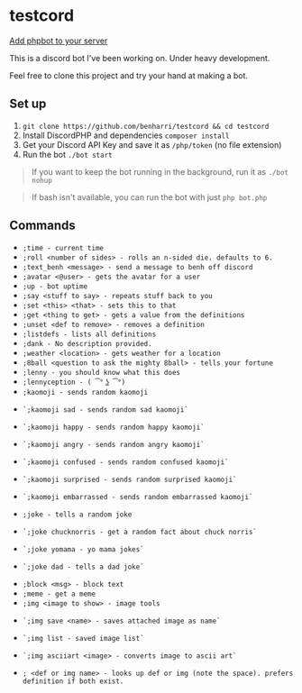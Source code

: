 # testcord

[Add phpbot to your server](https://discordapp.com/api/oauth2/authorize?client_id=288416337057939456&scope=bot&permissions=0)

This is a discord bot I've been working on. Under heavy development.

Feel free to clone this project and try your hand at making a bot. 

## Set up

1. `git clone https://github.com/benharri/testcord && cd testcord`
1. Install DiscordPHP and dependencies `composer install`
1. Get your Discord API Key and save it as `/php/token` (no file extension)
1. Run the bot `./bot start`

>If you want to keep the bot running in the background, run it as `./bot nohup`

>If bash isn't available, you can run the bot with just `php bot.php`


## Commands

- `;time - current time`
- `;roll <number of sides> - rolls an n-sided die. defaults to 6.`
- `;text_benh <message> - send a message to benh off discord`
- `;avatar <@user> - gets the avatar for a user`
- `;up - bot uptime`
- `;say <stuff to say> - repeats stuff back to you`
- `;set <this> <that> - sets this to that`
- `;get <thing to get> - gets a value from the definitions`
- `;unset <def to remove> - removes a definition`
- `;listdefs - lists all definitions`
- `;dank - No description provided.`
- `;weather <location> - gets weather for a location`
- `;8ball <question to ask the mighty 8ball> - tells your fortune`
- `;lenny - you should know what this does`
- `;lennyception - ( ͡° ͜ʖ ͡°)`
- `;kaomoji - sends random kaomoji`
-     `;kaomoji sad - sends random sad kaomoji`
-     `;kaomoji happy - sends random happy kaomoji`
-     `;kaomoji angry - sends random angry kaomoji`
-     `;kaomoji confused - sends random confused kaomoji`
-     `;kaomoji surprised - sends random surprised kaomoji`
-     `;kaomoji embarrassed - sends random embarrassed kaomoji`
- `;joke - tells a random joke`
-     `;joke chucknorris - get a random fact about chuck norris`
-     `;joke yomama - yo mama jokes`
-     `;joke dad - tells a dad joke`
- `;block <msg> - block text`
- `;meme - get a meme`
- `;img <image to show> - image tools`
-     `;img save <name> - saves attached image as name`
-     `;img list - saved image list`
-     `;img asciiart <image> - converts image to ascii art`
- `; <def or img name> - looks up def or img (note the space). prefers definition if both exist.`